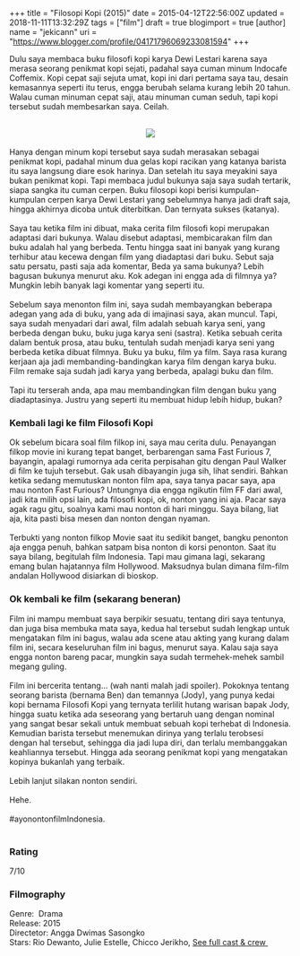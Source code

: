+++
title = "Filosopi Kopi (2015)"
date = 2015-04-12T22:56:00Z
updated = 2018-11-11T13:32:29Z
tags = ["film"]
draft = true
blogimport = true 
[author]
	name = "jekicann"
	uri = "https://www.blogger.com/profile/04171796069233081594"
+++

Dulu saya membaca buku filosofi kopi karya Dewi Lestari karena saya merasa seorang penikmat kopi sejati, padahal saya cuman minum Indocafe Coffemix. Kopi cepat saji sejuta umat, kopi ini dari pertama saya tau, desain kemasannya seperti itu terus, engga berubah selama kurang lebih 20 tahun. Walau cuman minuman cepat saji, atau minuman cuman seduh, tapi kopi tersebut sudah membesarkan saya. Ceilah.<br /><br /><div class="separator" style="clear: both; text-align: center;"><a href="https://2.bp.blogspot.com/-Vssif9yZysU/W4pCRQfBcxI/AAAAAAAAlAQ/lFCONKcAfHM5OeG_iFw3SUYa7VpOtChPQCLcBGAs/s1600/Filosopi%2BKopi.jpg" imageanchor="1" style="margin-left: 1em; margin-right: 1em;"><img border="0" data-original-height="400" data-original-width="712" src="https://2.bp.blogspot.com/-Vssif9yZysU/W4pCRQfBcxI/AAAAAAAAlAQ/lFCONKcAfHM5OeG_iFw3SUYa7VpOtChPQCLcBGAs/s1600/Filosopi%2BKopi.jpg" /></a></div><div class="separator" style="clear: both; text-align: center;"></div><br /><div class="separator" style="clear: both; text-align: center;"></div>Hanya dengan minum kopi tersebut saya sudah merasakan sebagai penikmat kopi, padahal minum dua gelas kopi racikan yang katanya barista itu saya langsung diare esok harinya. Dan setelah itu saya meyakini saya bukan penikmat kopi. Tapi membaca judul bukunya saja saya sudah tertarik, siapa sangka itu cuman cerpen. Buku filosopi kopi berisi kumpulan-kumpulan cerpen karya Dewi Lestari yang sebelumnya hanya jadi draft saja, hingga akhirnya dicoba untuk diterbitkan. Dan ternyata sukses (katanya).<br /><br />Saya tau ketika film ini dibuat, maka cerita film filosofi kopi merupakan adaptasi dari bukunya. Walau disebut adaptasi, membicarakan film dan buku adalah hal yang berbeda. Tentu hingga saat ini banyak yang kurang terhibur atau kecewa dengan film yang diadaptasi dari buku. Sebut saja satu persatu, pasti saja ada komentar, Beda ya sama bukunya? Lebih bagusan bukunya menurut aku. Kok adegan ini engga ada di filmnya ya? Mungkin lebih banyak lagi komentar yang seperti itu.<br /><br />Sebelum saya menonton film ini, saya sudah membayangkan beberapa adegan yang ada di buku, yang ada di imajinasi saya, akan muncul. Tapi, saya sudah menyadari dari awal, film adalah sebuah karya seni, yang berbeda dengan buku, buku juga karya seni (sastra). Ketika sebuah cerita dalam bentuk prosa, atau buku, tentulah sudah menjadi karya seni yang berbeda ketika dibuat filmnya. Buku ya buku, film ya film. Saya rasa kurang kerjaan aja jadi membanding-bandingkan karya film dengan karya buku. Film remake saja sudah jadi karya yang berbeda, apalagi buku dan film.<br /><br />Tapi itu terserah anda, apa mau membandingkan film dengan buku yang diadaptasinya. Justru yang seperti itu membuat hidup lebih hidup, bukan?<br /><h3>Kembali lagi ke film Filosofi Kopi</h3>Ok sebelum bicara soal film filkop ini, saya mau cerita dulu. Penayangan filkop movie ini kurang tepat banget, berbarengan sama Fast Furious 7, bayangin, apalagi rumornya ada cerita perpisahan gitu dengan Paul Walker di film ke tujuh tersebut. Gak usah dibayangin juga sih, lihat sendiri. Bahkan ketika sedang memutuskan nonton film apa, saya tanya pacar saya, apa mau nonton Fast Furious? Untungnya dia engga ngikutin film FF dari awal, jadi kita milih opsi lain, ada filosofi kopi, ok, nonton yang ini aja. Pacar saya agak ragu gitu, soalnya kami mau nonton di hari minggu. Saya bilang, liat aja, kita pasti bisa mesen dan nonton dengan nyaman.<br /><br />Terbukti yang nonton filkop Movie saat itu sedikit banget, bangku penonton aja engga penuh, bahkan satpam bisa nonton di korsi penonton. Saat itu saya bilang, begitulah film Indonesia. Tapi mau gimana lagi, sekarang emang bulan hajatannya film Hollywood. Maksudnya bulan dimana film-film andalan Hollywood disiarkan di bioskop.<br /><h3>Ok kembali ke film (sekarang beneran)</h3>Film ini mampu membuat saya berpikir sesuatu, tentang diri saya tentunya, dan juga bisa membuka mata saya, kedua hal tersebut sudah lengkap untuk mengatakan film ini bagus, walau ada scene atau akting yang kurang dalam film ini, secara keseluruhan film ini bagus, menurut saya. Kalau saja saya engga nonton bareng pacar, mungkin saya sudah termehek-mehek sambil megang guling.<br /><br />Film ini bercerita tentang... (wah nanti malah jadi spoiler). Pokoknya tentang seorang barista (bernama Ben) dan temannya (Jody), yang punya kedai kopi bernama Filosofi Kopi yang ternyata terlilit hutang warisan bapak Jody, hingga suatu ketika ada seseorang yang bertaruh uang dengan nominal yang sangat besar sekali untuk membuat sebuah kopi terhebat di Indonesia. Kemudian barista tersebut menemukan dirinya yang terlalu terobsesi dengan hal tersebut, sehingga dia jadi lupa diri, dan terlalu membanggakan keahliannya tersebut. Hingga ada seorang penikmat kopi yang mengatakan kopinya bukanlah yang terbaik.<br /><br />Lebih lanjut silakan nonton sendiri.<br /><br />Hehe.<br /><br />#ayonontonfilmIndonesia.<br /><br /><h3>Rating</h3>7/10<br /><h3>Filmography</h3><div><div>Genre:&nbsp; Drama</div><div>Release: 2015</div><div>Directetor: Angga Dwimas Sasongko</div><div>Stars: Rio Dewanto, Julie Estelle, Chicco Jerikho, <a href="https://www.imdb.com/title/tt4643400/fullcredits/?ref_=tt_ov_st_sm" target="_blank">See full cast &amp; crew&nbsp;</a></div></div><br />&nbsp; &nbsp; 
